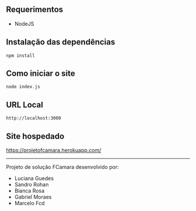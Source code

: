 ## Requerimentos

- NodeJS

## Instalação das dependências

```
npm install
```

## Como iniciar o site

```
node index.js
```

## URL Local

```
http://localhost:3000
```

## Site hospedado

https://projetofcamara.herokuapp.com/

- - -
Projeto de solução FCamara desenvolvido por:
- Luciana Guedes
- Sandro Rohan
- Bianca Rosa
- Gabriel Moraes
- Marcelo Fcd
